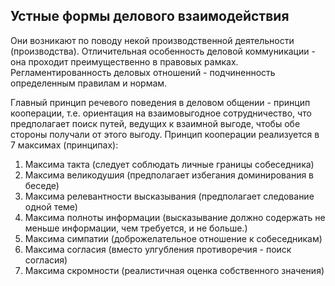 ## Устные формы делового взаимодействия

Они возникают по поводу некой производственной деятельности (производства). 
Отличительная особенность деловой коммуникации - она проходит преимущественно в правовых рамках.
Регламентированность деловых отношений - подчиненность определенным правилам и нормам. 

Главный принцип речевого поведения в деловом общении - принцип кооперации, т.е. ориентация на взаимовыгодное сотрудничество, что предполагает поиск путей, ведущих к взаимной выгоде, чтобы обе стороны получали от этого выгоду. Принцип кооперации реализуется в 7 максимах (принципах):

1) Максима такта (следует соблюдать личные границы собеседника)
2) Максима великодушия (предполагает избегания доминирования в беседе)
3) Максима релевантности высказывания (предполагает следование одной теме)
4) Максима полноты информации (высказывание должно содержать не меньше информации, чем требуется, и не больше.)
5) Максима симпатии (доброжелательное отношение к собеседникам)
6) Максима согласия (вместо улгубления противоречия - поиск согласия)
7) Максима скромности (реалистичная оценка собственного значения)


